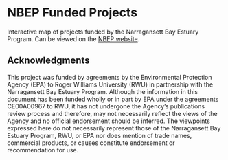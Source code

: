 # NBEP Funded Projects
Interactive map of projects funded by the Narragansett Bay Estuary Program. Can be viewed on the [NBEP website](https://www.nbep.org/projects-we-fund). 

## Acknowledgments
This project was funded by agreements by the Environmental Protection Agency (EPA) to Roger Williams University (RWU) in partnership with the Narragansett Bay Estuary Program. Although the information in this document has been funded wholly or in part by EPA under the agreements CE00A00967 to RWU, it has not undergone the Agency’s publications review process and therefore, may not necessarily reflect the views of the Agency and no official endorsement should be inferred. The viewpoints expressed here do not necessarily represent those of the Narragansett Bay Estuary Program, RWU, or EPA nor does mention of trade names, commercial products, or causes constitute endorsement or recommendation for use.
